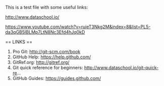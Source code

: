 This is a test file with some useful links:

http://www.dataschool.io/


https://www.youtube.com/watch?v=ruieT3Nkg2M&index=8&list=PL5-da3qGB5IBLMp7LtN8Nc3Efd4hJq0kD

== LINKS ==

1. Pro Git: http://git-scm.com/book
2. GitHub Help: https://help.github.com/
3. GitRef.org: http://gitref.org/
4. Git quick reference for beginners: http://www.dataschool.io/git-quick-re...
5. GitHub Guides: https://guides.github.com/
